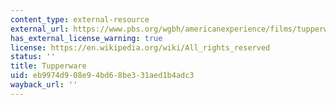 ```yaml
---
content_type: external-resource
external_url: https://www.pbs.org/wgbh/americanexperience/films/tupperware/
has_external_license_warning: true
license: https://en.wikipedia.org/wiki/All_rights_reserved
status: ''
title: Tupperware
uid: eb9974d9-08e9-4bd6-8be3-31aed1b4adc3
wayback_url: ''
---
```

